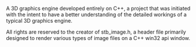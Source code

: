 A 3D graphics engine developed entirely on C++, a project that was initiated with the intent to have a better understanding of the detailed workings of a typical 3D graphics engine.

All rights are reserved to the creator of stb_image.h, a header file primarily designed to render various types of image files on a C++ win32 api window.
